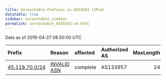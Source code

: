 ```yaml
---
title: Unreachable Prefixes in AS59203 (IPv4)
datatable: true
sidebar: unreachable_sidebar
permalink: unreachable_AS59203-v4.html
---
```


Data as of 2019-04-27 08:50:00 UTC


<div class="datatable-begin"></div>

| Prefix                                                 | Reason                                                                                                | affected   | Authorized AS   |   MaxLength | Anchor                                       |   unreachable /24s |
|:-------------------------------------------------------|:------------------------------------------------------------------------------------------------------|:-----------|:----------------|------------:|:---------------------------------------------|-------------------:|
| [45.118.70.0/24](https://stat.ripe.net/45.118.70.0/24) | [INVALID ASN](https://rpki-validator.ripe.net/announcement-preview?asn=AS59203&prefix=45.118.70.0/24) | complete   | AS133957        |          24 | [APNIC](unreachable_APNIC_RPKI_Root-v4.html) |                  1 |

<div class="datatable-end"></div>